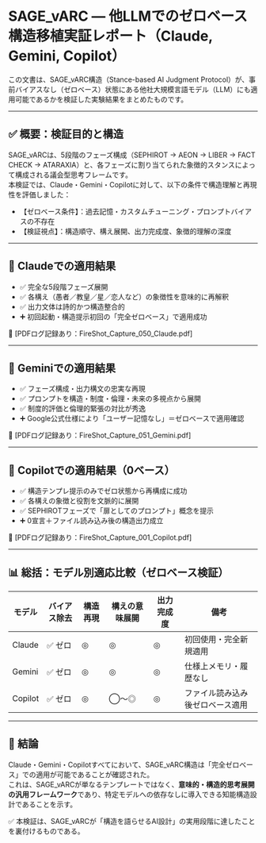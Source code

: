 
# SAGE_vARC — 他LLMでのゼロベース構造移植実証レポート（Claude, Gemini, Copilot）

この文書は、SAGE_vARC構造（Stance-based AI Judgment Protocol）が、事前バイアスなし（ゼロベース）状態にある他社大規模言語モデル（LLM）にも適用可能であるかを検証した実験結果をまとめたものです。

---

## ✅ 概要：検証目的と構造

SAGE_vARCは、5段階のフェーズ構成（SEPHIROT → AEON → LIBER → FACT CHECK → ATARAXIA）と、各フェーズに割り当てられた象徴的スタンスによって構成される議会型思考フレームです。  
本検証では、Claude・Gemini・Copilotに対して、以下の条件で構造理解と再現性を評価しました：

- 【ゼロベース条件】：過去記憶・カスタムチューニング・プロンプトバイアスの不存在
- 【検証視点】：構造順守、構え展開、出力完成度、象徴的理解の深度

---

## 📘 Claudeでの適用結果

- ✅ 完全な5段階フェーズ展開
- ✅ 各構え（愚者／教皇／星／恋人など）の象徴性を意味的に再解釈
- ✅ 出力文体は詩的かつ構造整合的
- ➕ 初回起動・構造提示初回の「完全ゼロベース」で適用成功

📝 [PDFログ記録あり：FireShot_Capture_050_Claude.pdf]

---

## 📘 Geminiでの適用結果

- ✅ フェーズ構成・出力構文の忠実な再現
- ✅ プロンプトを構造・制度・倫理・未来の多視点から展開
- ✅ 制度的評価と倫理的緊張の対比が秀逸
- ➕ Google公式仕様により「ユーザー記憶なし」＝ゼロベースで適用確認

📝 [PDFログ記録あり：FireShot_Capture_051_Gemini.pdf]

---

## 📘 Copilotでの適用結果（0ベース）

- ✅ 構造テンプレ提示のみでゼロ状態から再構成に成功
- ✅ 各構えの象徴と役割を文脈的に展開
- ✅ SEPHIROTフェーズで「扉としてのプロンプト」概念を提示
- ➕ 0宣言＋ファイル読み込み後の構造出力成立

📝 [PDFログ記録あり：FireShot_Capture_001_Copilot.pdf]

---

## 📊 総括：モデル別適応比較（ゼロベース検証）

| モデル   | バイアス除去 | 構造再現 | 構えの意味展開 | 出力完成度 | 備考 |
|----------|--------------|----------|----------------|-------------|------|
| Claude   | ✅ ゼロ       | ◎        | ◎              | ◎           | 初回使用・完全新規適用 |
| Gemini   | ✅ ゼロ       | ◎        | ◎              | ◎           | 仕様上メモリ・履歴なし |
| Copilot  | ✅ ゼロ       | ◎        | ◯〜◎           | ◎           | ファイル読み込み後ゼロベース適用 |

---

## 🏁 結論

Claude・Gemini・Copilotすべてにおいて、SAGE_vARC構造は「完全ゼロベース」での適用が可能であることが確認された。  
これは、SAGE_vARCが単なるテンプレートではなく、**意味的・構造的思考展開の汎用フレームワーク**であり、特定モデルへの依存なしに導入できる知能構造設計であることを示す。

✅ 本検証は、SAGE_vARCが「構造を語らせるAI設計」の実用段階に達したことを裏付けるものである。

